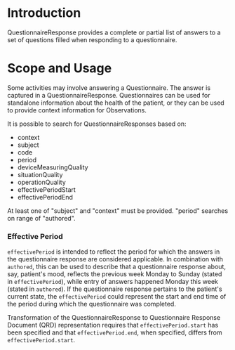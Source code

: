 # Introduction
QuestionnaireResponse provides a complete or partial list of answers to a set of questions filled when responding to a questionnaire.

# Scope and Usage
Some activities may involve answering a Questionnaire. The answer is captured in a QuestionnaireResponse. Questionnaires can be used for standalone information about the health of the patient, or they can be used to provide context information for Observations. 

It is possible to search for QuestionnaireResponses based on:
* context 
* subject
* code
* period
* deviceMeasuringQuality
* situationQuality
* operationQuality
* effectivePeriodStart
* effectivePeriodEnd

At least one of "subject" and "context" must be provided. "period" searches on range of "authored".

### Effective Period
`effectivePeriod` is intended to reflect the period for which the answers in the questionnaire response are considered applicable. In combination with `authored`, this can be used to describe that a questionnaire response about, say, patient's mood, reflects the previous week Monday to Sunday (stated in `effectivePeriod`), while entry of answers happened Monday this week (stated in `authored`). If the questionnaire response pertains to the patient's current state, the `effectivePeriod` could represent the start and end time of the period during which the questionnaire was completed.

Transformation of the QuestionnaireResponse to Questionnaire Response Document (QRD) representation requires that `effectivePeriod.start` has been specified and that `effectivePeriod.end`, when specified, differs from `effectivePeriod.start`.